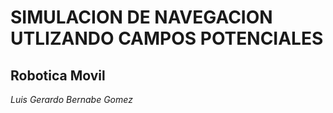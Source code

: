 #   SIMULACION DE NAVEGACION UTLIZANDO CAMPOS POTENCIALES
##  Robotica Movil
_Luis Gerardo Bernabe Gomez_
